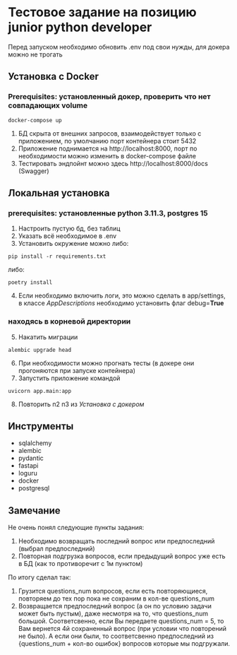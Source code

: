 # Тестовое задание на позицию junior python developer

Перед запуском необходимо обновить .env под свои нужды, для докера можно не трогать

## Установка с Docker

### Prerequisites: установленный докер, проверить что нет совпадающих volume

```commandline
docker-compose up
```

1) БД скрыта от внешних запросов, взаимодействует только с приложением, по умолчанию порт контейнера стоит 5432
2) Приложение поднимается на http://localhost:8000, порт по необходимости можно изменить в docker-compose файле
3) Тестировать эндпойнт можно здесь http://localhost:8000/docs (Swagger)

## Локальная установка
### prerequisites: установленные python 3.11.3, postgres 15
1) Настроить пустую бд, без таблиц
2) Указать всё необходимоe в .env
3) Установить окружение можно либо:
```commandline
pip install -r requirements.txt
```
либо:
```commandline
poetry install
```
4) Если необходимо включить логи, это можно сделать в app/settings, в классе *AppDescriptions* необходимо установить флаг
debug=**True**
### находясь в корневой директории
5) Накатить миграции
```commandline
alembic upgrade head
```
6) При необходимости можно прогнать тесты (в докере они прогоняются при запуске контейнера)
7) Запустить приложение командой
```commandline
uvicorn app.main:app
```
8) Повторить п2 п3 из *Установка с докером*

## Инструменты
- sqlalchemy
- alembic
- pydantic
- fastapi
- loguru
- docker
- postgresql

## Замечание

Не очень понял следующие пункты задания:
1) Необходимо возвращать последний вопрос или предпоследний (выбрал предпоследний)
2) Повторная подгрузка вопросов, если предыдущий вопрос уже есть в БД (как то противоречит с 1м пунктом)

По итогу сделал так:
1) Грузится questions_num вопросов, если есть повторяющиеся, повторяем до тех пор пока не сохраним в кол-ве
questions_num
2) Возвращается предпоследний вопрос (а он по условию задачи может быть пустым), даже несмотря на то, 
что questions_num большой. Соответсвенно, если Вы передаете questions_num = 5, то Вам вернется 
4й сохраненный вопрос (при условии что повторений не было). А если они были, то соответсвенно
предпоследний из {questions_num + кол-во ошибок} вопросов которые мы подгружали.

   